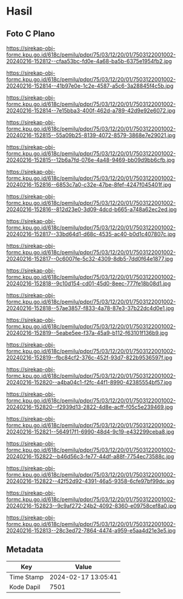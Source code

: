 # Hasil

## Foto C Plano

https://sirekap-obj-formc.kpu.go.id/618c/pemilu/pdpr/75/03/12/20/01/7503122001002-20240216-152812--cfaa53bc-fd0e-4a68-ba5b-6375e1954fb2.jpg

https://sirekap-obj-formc.kpu.go.id/618c/pemilu/pdpr/75/03/12/20/01/7503122001002-20240216-152814--41b97e0e-1c2e-4587-a5c6-3a28845f4c5b.jpg

https://sirekap-obj-formc.kpu.go.id/618c/pemilu/pdpr/75/03/12/20/01/7503122001002-20240216-152814--7e15bba3-400f-462d-a789-42d9e92e6072.jpg

https://sirekap-obj-formc.kpu.go.id/618c/pemilu/pdpr/75/03/12/20/01/7503122001002-20240216-152815--55a09b25-8139-4072-8579-3868e7e29021.jpg

https://sirekap-obj-formc.kpu.go.id/618c/pemilu/pdpr/75/03/12/20/01/7503122001002-20240216-152815--12b6a7fd-076e-4a48-9469-bb09d9bb6cfb.jpg

https://sirekap-obj-formc.kpu.go.id/618c/pemilu/pdpr/75/03/12/20/01/7503122001002-20240216-152816--6853c7a0-c32e-47be-8fef-4247f045401f.jpg

https://sirekap-obj-formc.kpu.go.id/618c/pemilu/pdpr/75/03/12/20/01/7503122001002-20240216-152816--812d23e0-3d09-4dcd-b665-a748a62ec2ed.jpg

https://sirekap-obj-formc.kpu.go.id/618c/pemilu/pdpr/75/03/12/20/01/7503122001002-20240216-152817--33bd64d1-d68c-4535-ac40-b0d1c407807c.jpg

https://sirekap-obj-formc.kpu.go.id/618c/pemilu/pdpr/75/03/12/20/01/7503122001002-20240216-152817--0c6007fe-5c32-4309-8db5-7dd0f64e1877.jpg

https://sirekap-obj-formc.kpu.go.id/618c/pemilu/pdpr/75/03/12/20/01/7503122001002-20240216-152818--9c10d154-cd01-45d0-8eec-777fe18b08d1.jpg

https://sirekap-obj-formc.kpu.go.id/618c/pemilu/pdpr/75/03/12/20/01/7503122001002-20240216-152818--57ae3857-f833-4a78-87e3-37b22dc4d0e1.jpg

https://sirekap-obj-formc.kpu.go.id/618c/pemilu/pdpr/75/03/12/20/01/7503122001002-20240216-152819--5eabe5ee-f37a-45a9-b112-f63101f136b9.jpg

https://sirekap-obj-formc.kpu.go.id/618c/pemilu/pdpr/75/03/12/20/01/7503122001002-20240216-152819--fbc84cf2-376c-452f-93d7-822b9536597f.jpg

https://sirekap-obj-formc.kpu.go.id/618c/pemilu/pdpr/75/03/12/20/01/7503122001002-20240216-152820--a4ba04c1-f2fc-44f1-8990-42385554bf57.jpg

https://sirekap-obj-formc.kpu.go.id/618c/pemilu/pdpr/75/03/12/20/01/7503122001002-20240216-152820--f2939d13-2822-4d8e-acff-f05c5e239469.jpg

https://sirekap-obj-formc.kpu.go.id/618c/pemilu/pdpr/75/03/12/20/01/7503122001002-20240216-152821--564917f1-6990-48d4-9c19-e432299ceba8.jpg

https://sirekap-obj-formc.kpu.go.id/618c/pemilu/pdpr/75/03/12/20/01/7503122001002-20240216-152822--b46d56c3-fe77-44df-a88f-7754ec73588c.jpg

https://sirekap-obj-formc.kpu.go.id/618c/pemilu/pdpr/75/03/12/20/01/7503122001002-20240216-152822--42f52d92-4391-46a5-9358-6cfe97bf99dc.jpg

https://sirekap-obj-formc.kpu.go.id/618c/pemilu/pdpr/75/03/12/20/01/7503122001002-20240216-152823--9c9af272-24b2-4092-8360-e09758cef8a0.jpg

https://sirekap-obj-formc.kpu.go.id/618c/pemilu/pdpr/75/03/12/20/01/7503122001002-20240216-152813--28c3ed72-7864-4474-a959-e5aa4d21e3e5.jpg


## Metadata

| Key        | Value               |
| ---------- | ------------------- |
| Time Stamp | 2024-02-17 13:05:41 |
| Kode Dapil | 7501                |




